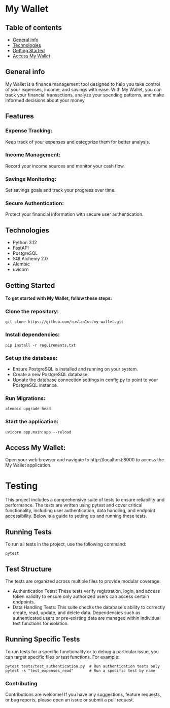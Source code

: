 # My Wallet

## Table of contents
* [General info](#general-info)
* [Technologies](#technologies)
* [Getting Started](#getting-started)
* [Access My Wallet](#access-my-wallet)

## General info
My Wallet is a finance management tool designed to help you take control of your expenses, income, and savings with ease. With My Wallet, you can track your financial transactions, analyze your spending patterns, and make informed decisions about your money.

## Features
### Expense Tracking:
Keep track of your expenses and categorize them for better analysis.
### Income Management:
Record your income sources and monitor your cash flow.
### Savings Monitoring:
Set savings goals and track your progress over time.
### Secure Authentication:
Protect your financial information with secure user authentication.

## Technologies
* Python 3.12
* FastAPI
* PostgreSQL
* SQLAlchemy 2.0
* Alembic
* uvicorn

## Getting Started
#### To get started with My Wallet, follow these steps:
### Clone the repository:
```
git clone https://github.com/ruslan1us/my-wallet.git
```
### Install dependencies:
```
pip install -r requirements.txt
```
### Set up the database:
* Ensure PostgreSQL is installed and running on your system.
* Create a new PostgreSQL database.
* Update the database connection settings in config.py to point to your PostgreSQL instance.
### Run Migrations:
```
alembic upgrade head
```
### Start the application:
```
uvicorn app.main:app --reload
```
## Access My Wallet:
Open your web browser and navigate to http://localhost:8000 to access the My Wallet application.

# Testing
This project includes a comprehensive suite of tests to ensure reliability and performance. The tests are written using pytest and cover critical functionality, including user authentication, data handling, and endpoint accessibility. Below is a guide to setting up and running these tests.
## Running Tests
To run all tests in the project, use the following command:
```
pytest
```
## Test Structure
The tests are organized across multiple files to provide modular coverage:
* Authentication Tests: These tests verify registration, login, and access token validity to ensure only authorized users can access certain endpoints.
* Data Handling Tests: This suite checks the database's ability to correctly create, read, update, and delete data. Dependencies such as authenticated users or pre-existing data are managed within individual test functions
  for isolation.

## Running Specific Tests
To run tests for a specific functionality or to debug a particular issue, you can target specific files or test functions. For example:
```
pytest tests/test_authentication.py  # Run authentication tests only
pytest -k "test_expenses_read"       # Run a specific test by name
```

### Contributing
Contributions are welcome! If you have any suggestions, feature requests, or bug reports, please open an issue or submit a pull request.
